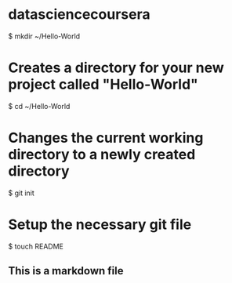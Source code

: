datasciencecoursera
===================
$ mkdir ~/Hello-World
# Creates a directory for your new project called "Hello-World"

$ cd ~/Hello-World
# Changes the current working directory to a newly created directory

$ git init 
# Setup the necessary git file

$ touch README

## This is a markdown file
